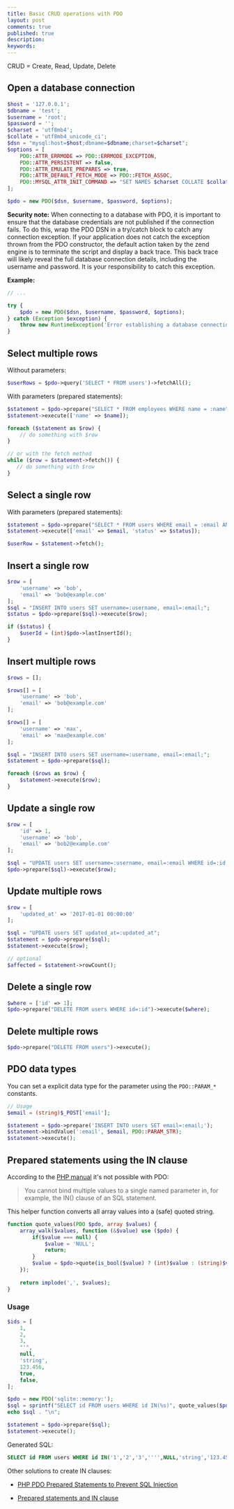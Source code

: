 ```yaml
---
title: Basic CRUD operations with PDO
layout: post
comments: true
published: true
description: 
keywords: 
---
```


CRUD = Create, Read, Update, Delete

## Open a database connection

```php
$host = '127.0.0.1';
$dbname = 'test';
$username = 'root';
$password = '';
$charset = 'utf8mb4';
$collate = 'utf8mb4_unicode_ci';
$dsn = "mysql:host=$host;dbname=$dbname;charset=$charset";
$options = [
    PDO::ATTR_ERRMODE => PDO::ERRMODE_EXCEPTION,
    PDO::ATTR_PERSISTENT => false,
    PDO::ATTR_EMULATE_PREPARES => true,
    PDO::ATTR_DEFAULT_FETCH_MODE => PDO::FETCH_ASSOC,
    PDO::MYSQL_ATTR_INIT_COMMAND => "SET NAMES $charset COLLATE $collate"
];

$pdo = new PDO($dsn, $username, $password, $options);
```

**Security note:** When connecting to a database with PDO, 
it is important to ensure that the database credentials are not published if the connection fails.
To do this, wrap the PDO DSN in a try/catch block to catch any connection exception.
If your application does not catch the exception thrown from the PDO constructor, 
the default action taken by the zend engine is to terminate the script and display 
a back trace. This back trace will likely reveal the full database connection details, 
including the username and password. It is your responsibility to catch this exception.

**Example:**

```php
// ...

try {
    $pdo = new PDO($dsn, $username, $password, $options);
} catch (Exception $exception) {
    throw new RuntimeException('Error establishing a database connection.');
}
```

## Select multiple rows

Without parameters:

```php
$userRows = $pdo->query('SELECT * FROM users')->fetchAll();
```

With parameters (prepared statements):

```php
$statement = $pdo->prepare("SELECT * FROM employees WHERE name = :name");
$statement->execute(['name' => $name]);

foreach ($statement as $row) {
    // do something with $row
}

// or with the fetch method
while ($row = $statement->fetch()) {
   // do something with $row
}
```

## Select a single row

With parameters (prepared statements):

```php
$statement = $pdo->prepare("SELECT * FROM users WHERE email = :email AND status=:status LIMIT 1");
$statement->execute(['email' => $email, 'status' => $status]);

$userRow = $statement->fetch();
```

## Insert a single row

```php
$row = [
    'username' => 'bob',
    'email' => 'bob@example.com'
];
$sql = "INSERT INTO users SET username=:username, email=:email;";
$status = $pdo->prepare($sql)->execute($row);

if ($status) {
    $userId = (int)$pdo->lastInsertId();
}
```

## Insert multiple rows

```php
$rows = [];

$rows[] = [
    'username' => 'bob',
    'email' => 'bob@example.com'
];

$rows[] = [
    'username' => 'max',
    'email' => 'max@example.com'
];

$sql = "INSERT INTO users SET username=:username, email=:email;";
$statement = $pdo->prepare($sql);

foreach ($rows as $row) {
    $statement->execute($row);
}
```

## Update a single row

```php
$row = [
    'id' => 1,
    'username' => 'bob',
    'email' => 'bob2@example.com'
];

$sql = "UPDATE users SET username=:username, email=:email WHERE id=:id;";
$pdo->prepare($sql)->execute($row);
```

## Update multiple rows

```php
$row = [
    'updated_at' => '2017-01-01 00:00:00'
];

$sql = "UPDATE users SET updated_at=:updated_at";
$statement = $pdo->prepare($sql);
$statement->execute($row);

// optional
$affected = $statement->rowCount();
```

## Delete a single row

```php
$where = ['id' => 1];
$pdo->prepare("DELETE FROM users WHERE id=:id")->execute($where);
```

## Delete multiple rows

```php
$pdo->prepare("DELETE FROM users")->execute();
```

## PDO data types

You can set a explicit data type for the parameter using the `PDO::PARAM_*` constants.

```php
// Usage
$email = (string)$_POST['email'];

$statement = $pdo->prepare('INSERT INTO users SET email=:email;');
$statement->bindValue(':email', $email, PDO::PARAM_STR);
$statement->execute();
```

## Prepared statements using the IN clause

According to the [PHP manual](https://www.php.net/manual/en/pdo.prepare.php) it's not possible with PDO:

> You cannot bind multiple values to a single named parameter in, for example, the IN() clause of an SQL statement.

This helper function converts all array values into a (safe) quoted string. 

```php
function quote_values(PDO $pdo, array $values) {
    array_walk($values, function (&$value) use ($pdo) {
        if($value === null) {
            $value = 'NULL';
            return;
        }
        $value = $pdo->quote(is_bool($value) ? (int)$value : (string)$value);
    });
    
    return implode(',', $values);
}
```

### Usage

```php
$ids = [
    1,
    2,
    3,
    "'", 
    null,
    'string',
    123.456,
    true,
    false,
];

$pdo = new PDO('sqlite::memory:');
$sql = sprintf("SELECT id FROM users WHERE id IN(%s)", quote_values($pdo, $ids));
echo $sql . "\n";

$statement = $pdo->prepare($sql);
$statement->execute();
```

Generated SQL:

```sql
SELECT id FROM users WHERE id IN('1','2','3','''',NULL,'string','123.456','1','0')
```

Other solutions to create IN clauses:

* [PHP PDO Prepared Statements to Prevent SQL Injection](https://websitebeaver.com/php-pdo-prepared-statements-to-prevent-sql-injection#where-in-array)

* [Prepared statements and IN clause](https://phpdelusions.net/pdo#in)
